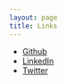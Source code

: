 ```yaml
---
layout: page
title: Links
---
```


* [Github](https://github.com/thirdknife)
* [LinkedIn](http://pk.linkedin.com/in/shakeelshafiq)
* [Twitter](http://twitter.com/thirdknife)
